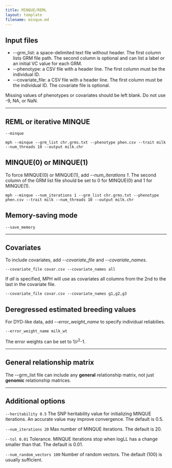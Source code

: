 ```yaml
---
title: MINQUE/REML
layout: template
filename: minque.md
---
```


## Input files
- \-\-grm_list: a space-delimited text file without header. The first column lists GRM file path. The second column is optional and can list a label or an initial VC value for each GRM. 
- \-\-phenotype: a CSV file with a header line. The first column must be the individual ID.
- \-\-covariate_file: a CSV file with a header line. The first column must be the individual ID. The covariate file is optional. 

Missing values of phenotypes or covariates should be left blank. Do not use -9, NA, or NaN. 

---

## REML or iterative MINQUE
```--minque```
```
mph --minque --grm_list chr.grms.txt --phenotype phen.csv --trait milk --num_threads 10 --output milk.chr
```

## MINQUE(0) or MINQUE(1)
To force MINQUE(0) or MINQUE(1), add *\-\-num_iterations 1*. The second column of the GRM list file should be set to 0 for MINQUE(0) and 1 for MINQUE(1).
```
mph --minque --num_iterations 1 --grm_list chr.grms.txt --phenotype phen.csv --trait milk --num_threads 10 --output milk.chr
```

## Memory-saving mode
```--save_memory```

---

## Covariates
To include covariates, add \-\-*covariate_file* and \-\-*covariate_names*.
```
--covariate_file covar.csv --covariate_names all
```
If *all* is specified, MPH will use as covariates all columns from the 2nd to the last in the covariate file.
```
--covariate_file covar.csv --covariate_names g1,g2,g3
```

## Deregressed estimated breeding values
For DYD-like data, add \-\-*error_weight_name* to specify individual reliabilies.
```
--error_weight_name milk_wt
```
The error weights can be set to 1/*r*<sup>2</sup>-1.

---

## General relationship matrix
The \-\-grm_list file can include any **general** relationship matrix, not just **genomic** relationship matrices.

---

## Additional options
```--heritability 0.5```
The SNP heritability value for initializing MINQUE iterations. An accurate value may improve convergence. The default is 0.5.

```--num_iterations 20```
Max number of MINQUE iterations. The default is 20.

```--tol 0.01```
Tolerance. MINQUE iterations stop when logLL has a change smaller than that. The default is 0.01.

```--num_random_vectors 100```
Number of random vectors. The default (100) is usually sufficient.
